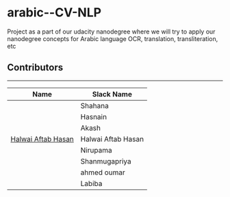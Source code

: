 # arabic--CV-NLP
Project as a part of our udacity nanodegree where we will try to apply our nanodegree concepts for Arabic language OCR, translation, transliteration, etc

## Contributors   
------------------------------------------------------------------------------

| Name | Slack Name |
| ------------------------- | ------------------------- |
| []() | Shahana | 
| []() | Hasnain |
| []() | Akash |
| [Halwai Aftab Hasan](https://github.com/ahkhalwai) | Halwai Aftab Hasan |
| []() | Nirupama |
| []() | Shanmugapriya |
| []() | ahmed oumar |
| []() | Labiba |
